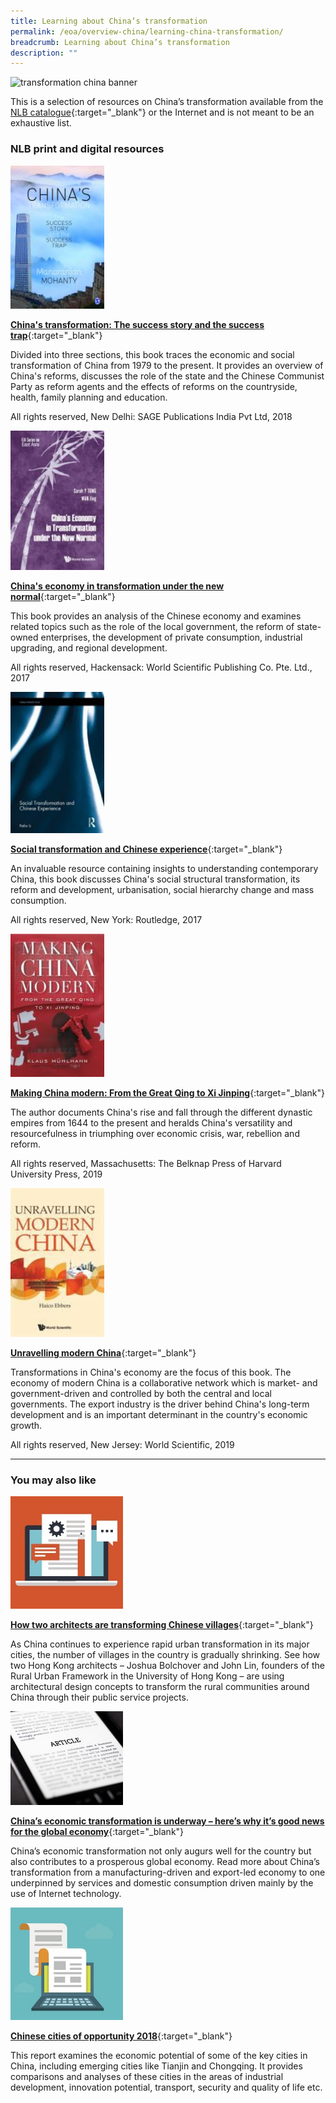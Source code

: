```yaml
---
title: Learning about China’s transformation
permalink: /eoa/overview-china/learning-china-transformation/
breadcrumb: Learning about China’s transformation
description: ""
---
```




<img src="\images\china-overview\china-transformation.jpg" alt="transformation china banner" style="width:800px;" />

This is a selection of resources on China’s transformation available from the [NLB catalogue](http://catalogue.nlb.gov.sg/){:target="_blank"} or the Internet and is not meant to be an exhaustive list.

### **NLB print and digital resources**

<img src="/images/book-covers/China's transformation.jpg" style="width:150px;" />

[**China's transformation: The success story and the success trap**](https://eservice.nlb.gov.sg/item_holding.aspx?bid=203090564){:target="_blank"}

Divided into three sections, this book traces the economic and social transformation of China from 1979 to the present. It provides an overview of China's reforms, discusses the role of the state and the Chinese Communist Party as reform agents and the effects of reforms on the countryside, health, family planning and education.

All rights reserved, New Delhi: SAGE Publications India Pvt Ltd, 2018

<img src="/images/book-covers/China's economy in transformation under the new normal.jpg" style="width:150px;" />

[**China's economy in transformation under the new normal**](https://eservice.nlb.gov.sg/item_holding.aspx?bid=202996935){:target="_blank"}

This book provides an analysis of the Chinese economy and examines related topics such as the role of the local government, the reform of state-owned enterprises, the development of private consumption, industrial upgrading, and regional development.

All rights reserved, Hackensack: World Scientific Publishing Co. Pte. Ltd., 2017

<img src="/images/book-covers/Social transformation and Chinese experience.jpg" style="width:150px;" />

[**Social transformation and Chinese experience**](https://eservice.nlb.gov.sg/item_holding.aspx?bid=202846434){:target="_blank"}

An invaluable resource containing insights to understanding contemporary China, this book discusses China's social structural transformation, its reform and development, urbanisation, social hierarchy change and mass consumption.

All rights reserved, New York: Routledge, 2017

<img src="/images/book-covers/Making China modern.jpg" style="width:150px;" />

[**Making China modern: From the Great Qing to Xi Jinping**](https://eservice.nlb.gov.sg/item_holding.aspx?bid=203799320){:target="_blank"}

The author documents China's rise and fall through the different dynastic empires from 1644 to the present and heralds China's versatility and resourcefulness in triumphing over economic crisis, war, rebellion and reform.

All rights reserved, Massachusetts: The Belknap Press of Harvard University Press, 2019

<img src="/images/book-covers/Unravelling modern China.jpg" style="width:150px;" />

[**Unravelling modern China**](https://eservice.nlb.gov.sg/item_holding.aspx?bid=203906755){:target="_blank"}

Transformations in China's economy are the focus of this book. The economy of modern China is a collaborative network which is market- and government-driven and controlled by both the central and local governments. The export industry is the driver behind China's long-term development and is an important determinant in the country's economic growth.

All rights reserved, New Jersey: World Scientific, 2019

---

### **You may also like**

<img src="/images/resources/Article 4.jpg" style="width:180px;" />

[**How two architects are transforming Chinese villages**](http://edition.cnn.com/style/article/rural-urban-framework-innovative-design/index.html){:target="_blank"}

As China continues to experience rapid urban transformation in its major cities, the number of villages in the country is gradually shrinking. See how two Hong Kong architects – Joshua Bolchover and John Lin, founders of the Rural Urban Framework in the University of Hong Kong – are using architectural design concepts to transform the rural communities around China through their public service projects.

<img src="/images/resources/Article 3.jpg" style="width:180px;" />

[**China’s economic transformation is underway – here’s why it’s good news for the global economy**](https://www.weforum.org/agenda/2016/08/chinas-economic-transformation-is-underway-why-its-good-news-for-the-global-economy){:target="_blank"}

China’s economic transformation not only augurs well for the country but also contributes to a prosperous global economy. Read more about China’s transformation from a manufacturing-driven and export-led economy to one underpinned by services and domestic consumption driven mainly by the use of Internet technology.

<img src="/images/resources/Article 1.jpg" style="width:180px;" />

[**Chinese cities of opportunity 2018**](https://www.pwccn.com/en/research-and-insights/publications/chinese-cities-of-opportunities-2018/chinese-cities-of-opportunities-2018.pdf){:target="_blank"}

This report examines the economic potential of some of the key cities in China, including emerging cities like Tianjin and Chongqing. It provides comparisons and analyses of these cities in the areas of industrial development, innovation potential, transport, security and quality of life etc.